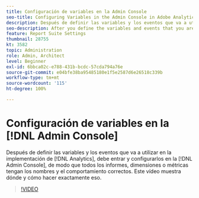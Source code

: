 ```yaml
---
title: Configuración de variables en la Admin Console
seo-title: Configuring Variables in the Admin Console in Adobe Analytics
description: Después de definir las variables y los eventos que va a utilizar en la implementación de Analytics, debe entrar y configurarlos en la Admin Console, de modo que todos los informes, dimensiones o métricas tengan los nombres y el comportamiento correctos. Este vídeo muestra dónde y cómo hacer exactamente eso.
seo-description: After you define the variables and events that you are going to use in your Analytics implementation, you will need to go in and configure them in the Admin Console, so that the reports/dimensions/metrics all have the right names and behavior. This video shows you where and how to do just that. Adobe Analytics
feature: Report Suite Settings
thumbnail: 28755
kt: 3582
topic: Administration
role: Admin, Architect
level: Beginner
exl-id: 6bbca02c-e788-431b-bcdc-57cda794a76e
source-git-commit: e04bfe38ba95485180e1f5e2587d6e26518c339b
workflow-type: tm+mt
source-wordcount: '115'
ht-degree: 100%

---
```


# Configuración de variables en la [!DNL Admin Console]

Después de definir las variables y los eventos que va a utilizar en la implementación de [!DNL Analytics], debe entrar y configurarlos en la [!DNL Admin Console], de modo que todos los informes, dimensiones o métricas tengan los nombres y el comportamiento correctos. Este vídeo muestra dónde y cómo hacer exactamente eso.

>[!VIDEO](https://video.tv.adobe.com/v/28755/?quality=12)
